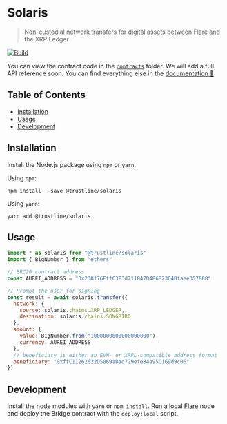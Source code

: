 # Solaris

> Non-custodial network transfers for digital assets between Flare and the XRP Ledger

[![Build](https://github.com/trustline-inc/solaris/actions/workflows/build.yml/badge.svg)](https://github.com/trustline-inc/solaris/actions/workflows/build.yml)


You can view the contract code in the [`contracts`](./contracts) folder. We will add a full API reference soon. You can find everything else in the [documentation&nbsp;📖 ](https://trustline.co)

## Table of Contents

<!--ts-->

- [Installation](#installation)
- [Usage](#usage)
- [Development](#development)
<!--te-->

## Installation

Install the Node.js package using `npm` or `yarn`.

Using `npm`:

```
npm install --save @trustline/solaris
```

Using `yarn`:

```
yarn add @trustline/solaris
```

## Usage

```javascript
import * as solaris from "@trustline/solaris"
import { BigNumber } from "ethers"

// ERC20 contract address
const AUREI_ADDRESS = "0x238f76EffC3F3d711847D48682304Bfaee357888"

// Prompt the user for signing
const result = await solaris.transfer({
  network: {
    source: solaris.chains.XRP_LEDGER,
    destination: solaris.chains.SONGBIRD
  },
  amount: {
    value: BigNumber.from("1000000000000000000"),
    currency: AUREI_ADDRESS
  },
  // beneficiary is either an EVM- or XRPL-compatible address format
  beneficiary: "0xffC11262622D5069aBad729efe84a95C169d9c06"
})
```

## Development

Install the node modules with `yarn` or `npm install`. Run a local [Flare](https://gitlab.com/flarenetwork/flare/-/tree/master) node and deploy the Bridge contract with the `deploy:local` script.